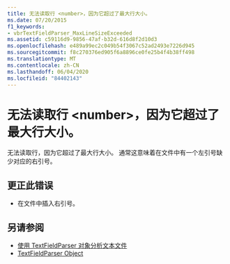 ```yaml
---
title: 无法读取行 <number>，因为它超过了最大行大小。
ms.date: 07/20/2015
f1_keywords:
- vbrTextFieldParser_MaxLineSizeExceeded
ms.assetid: c59116d9-9856-47af-b32d-616d8f2d10d3
ms.openlocfilehash: e489a99ec2c049b54f3067c52ad2493e7226d945
ms.sourcegitcommit: f8c270376ed905f6a8896ce0fe25b4f4b38ff498
ms.translationtype: MT
ms.contentlocale: zh-CN
ms.lasthandoff: 06/04/2020
ms.locfileid: "84402143"
---
```

# <a name="line-number-cannot-be-read-because-it-exceeds-the-maximum-line-size"></a>无法读取行 \<number>，因为它超过了最大行大小。
无法读取行，因为它超过了最大行大小。 通常这意味着在文件中有一个左引号缺少对应的右引号。  
  
## <a name="to-correct-this-error"></a>更正此错误  
  
- 在文件中插入右引号。  
  
## <a name="see-also"></a>另请参阅

- [使用 TextFieldParser 对象分析文本文件](../developing-apps/programming/drives-directories-files/parsing-text-files-with-the-textfieldparser-object.md)
- [TextFieldParser Object](../language-reference/objects/textfieldparser-object.md)

